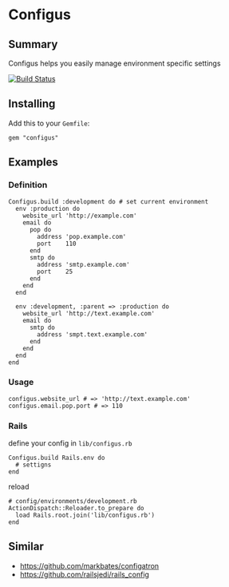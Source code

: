 # Configus

## Summary

Configus helps you easily manage environment specific settings

[![Build Status](https://secure.travis-ci.org/kaize/configus.png)](http://travis-ci.org/kaize/configus)

## Installing

Add this to your `Gemfile`:

    gem "configus"

## Examples

### Definition

    Configus.build :development do # set current environment
      env :production do
        website_url 'http://example.com'
        email do
          pop do
            address 'pop.example.com'
            port    110
          end
          smtp do
            address 'smtp.example.com'
            port    25
          end
        end
      end

      env :development, :parent => :production do
        website_url 'http://text.example.com'
        email do
          smtp do
            address 'smpt.text.example.com'
          end
        end
      end
    end

### Usage

    configus.website_url # => 'http://text.example.com'
    configus.email.pop.port # => 110

### Rails

define your config in `lib/configus.rb`

    Configus.build Rails.env do
      # settigns
    end

reload

    # config/environments/development.rb
    ActionDispatch::Reloader.to_prepare do
      load Rails.root.join('lib/configus.rb')
    end

## Similar

* https://github.com/markbates/configatron
* https://github.com/railsjedi/rails_config
